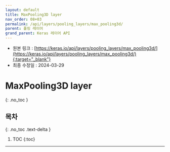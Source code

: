 ```yaml
---
layout: default
title: MaxPooling3D layer
nav_order: 08+03
permalink: /api/layers/pooling_layers/max_pooling3d/
parent: 풀링 레이어
grand_parent: Keras 레이어 API
---
```


* 원본 링크 : [https://keras.io/api/layers/pooling_layers/max_pooling3d/](https://keras.io/api/layers/pooling_layers/max_pooling3d/){:target="_blank"}
* 최종 수정일 : 2024-03-29

# MaxPooling3D layer
{: .no_toc }

## 목차
{: .no_toc .text-delta }

1. TOC
{:toc}

---

